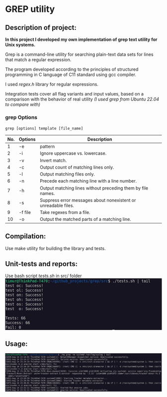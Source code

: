 # GREP utility

## __Description of project:__
__In this project I developed my own implementation of grep text utility for Unix systems.__

Grep is a command-line utility for searching plain-text data sets for lines that match a regular expression. 

The program developed according to the principles of structured programming in C language of C11 standard using gcc compiler.

I used _regex.h_ library for regular expressions.

Integration tests cover all flag variants and input values, based on a comparison with the behavior of real utility _(I used grep from Ubuntu 22.04 to compare with)_ 


### grep Options

`grep [options] template [file_name]`

| No. | Options | Description |
| ------ | ------ | ------ |
| 1 | -e | pattern |
| 2 | -i | Ignore uppercase vs. lowercase.  |
| 3 | -v | Invert match. |
| 4 | -c | Output count of matching lines only. |
| 5 | -l | Output matching files only.  |
| 6 | -n | Precede each matching line with a line number. |
| 7 | -h | Output matching lines without preceding them by file names. |
| 8 | -s | Suppress error messages about nonexistent or unreadable files. |
| 9 | -f file | Take regexes from a file. |
| 10 | -o | Output the matched parts of a matching line. |

## __Compilation:__
Use make utility for building the library and tests.

## __Unit-tests and reports:__
Use bash script _tests.sh_ in src/ folder
![grep_tests](img/grep_tests.png)

## __Usage:__
![usage_1](img/usage_1.png)